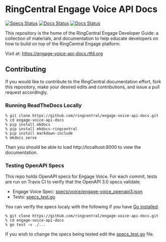 # RingCentral Engage Voice API Docs

[![Specs Status][specs-status-svg]][specs-status-url]
[![Docs Status][docs-status-svg]][docs-status-url]
[![Docs Status][docs-svg]][docs-url]

This repository is the home of the RingCentral Engage Developer Guide: a collection of materials, and documentation to help educate developers on how to build on top of the RingCentral Engage platform.

Visit at: https://engage-voice-api-docs.rtfd.org

## Contributing

If you would like to contribute to the RingCentral documentation effort, fork this repository, make your desired edits and contributions, and issue a pull request accordingly.

### Running ReadTheDocs Locally

```
% git clone https://github.com/ringcentral/engage-voice-api-docs.git
% cd engage-voice-api-docs
% pip install mkdocs
% pip install mkdocs-ringcentral
% pip install markdown-include
% mkdocs serve
```

Then you should be able to load http://localhost:8000 to view the documentation.

### Testing OpenAPI Specs

This repo holds OpenAPI specs for Engage Voice. For each commit, tests are run on Travis CI to verify that the OpenAPI 3.0 specs validate.

* Engage Voice Spec: [specs/voice/engage-voice_openapi3.json](specs/voice/engage-voice_openapi3.json)
* Tests: [specs_test.go](specs_test.go)

You can verify the specs localy with the following if you have [Go installed](https://golang.org/).

```
% git clone https://github.com/ringcentral/engage-voice-api-docs.git
% cd engage-voice-api-docs
% go test -v ./...
```

If you wish to change the specs being tested edit the [specs_test.go](specs_test.go) file.

 [specs-status-svg]: https://github.com/grokify/engage-voice-api-docs/workflows/build/badge.svg?branch=master
 [specs-status-url]: https://github.com/grokify/engage-voice-api-docs/actions
 [docs-status-svg]: https://readthedocs.org/projects/engage-voice-api-docs/badge/?version=latest
 [docs-status-url]: https://readthedocs.org/projects/engage-voice-api-docs/builds/
 [docs-svg]: https://img.shields.io/badge/docs-preview-blue.svg
 [docs-url]: https://engage-voice-api-docs.readthedocs.io/
